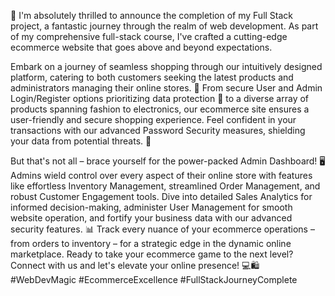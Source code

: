🚀 I'm absolutely thrilled to announce the completion of my Full Stack project, a fantastic journey through the realm of web development. As part of my comprehensive full-stack course, I've crafted a cutting-edge ecommerce website that goes above and beyond expectations.

Embark on a journey of seamless shopping through our intuitively designed platform, catering to both customers seeking the latest products and administrators managing their online stores. 🌟 From secure User and Admin Login/Register options prioritizing data protection 🔐 to a diverse array of products spanning fashion to electronics, our ecommerce site ensures a user-friendly and secure shopping experience. Feel confident in your transactions with our advanced Password Security measures, shielding your data from potential threats. 🛒

But that's not all – brace yourself for the power-packed Admin Dashboard! 🖥️ Admins wield control over every aspect of their online store with features like effortless Inventory Management, streamlined Order Management, and robust Customer Engagement tools. Dive into detailed Sales Analytics for informed decision-making, administer User Management for smooth website operation, and fortify your business data with our advanced security features. 📊 Track every nuance of your ecommerce operations – from orders to inventory – for a strategic edge in the dynamic online marketplace. Ready to take your ecommerce game to the next level? Connect with us and let's elevate your online presence! 💻🛍️ #WebDevMagic #EcommerceExcellence #FullStackJourneyComplete